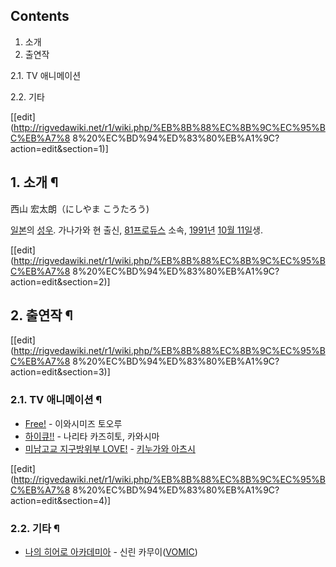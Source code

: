 ## Contents

    

1. 소개 
2. 출연작 
    

2.1. TV 애니메이션

2.2. 기타

[[edit](http://rigvedawiki.net/r1/wiki.php/%EB%8B%88%EC%8B%9C%EC%95%BC%EB%A7%8
8%20%EC%BD%94%ED%83%80%EB%A1%9C?action=edit&section=1)]

## 1. 소개 ¶

西山 宏太朗（にしやま こうたろう)

  

[일본](%EC%9D%BC%EB%B3%B8.md)의 [성우](%EC%84%B1%EC%9A%B0.md). 가나가와 현 출신, [81프로듀스](81%20%ED%94%84%EB%A1%9C%EB%93%80%EC%8A%A4.md) 소속,
[1991년](1991%EB%85%84.md) [10월 11일](10%EC%9B%94%2011%EC%9D%BC.md)생.

  

[[edit](http://rigvedawiki.net/r1/wiki.php/%EB%8B%88%EC%8B%9C%EC%95%BC%EB%A7%8
8%20%EC%BD%94%ED%83%80%EB%A1%9C?action=edit&section=2)]

## 2. 출연작 ¶

[[edit](http://rigvedawiki.net/r1/wiki.php/%EB%8B%88%EC%8B%9C%EC%95%BC%EB%A7%8
8%20%EC%BD%94%ED%83%80%EB%A1%9C?action=edit&section=3)]

### 2.1. TV 애니메이션 ¶

  * [Free!](Free%21.md) \- 이와시미즈 토오루
  * [하이큐!!](%ED%95%98%EC%9D%B4%ED%81%90%21%21.md) \- 나리타 카즈히토, 카와시마
  * [미남고교 지구방위부 LOVE!](%EB%AF%B8%EB%82%A8%EA%B3%A0%EA%B5%90%20%EC%A7%80%EA%B5%AC%EB%B0%A9%EC%9C%84%EB%B6%80%20LOVE%21.md) \- [키누가와 아츠시](%ED%82%A4%EB%88%84%EA%B0%80%EC%99%80%20%EC%95%84%EC%B8%A0%EC%8B%9C.md)  
  

[[edit](http://rigvedawiki.net/r1/wiki.php/%EB%8B%88%EC%8B%9C%EC%95%BC%EB%A7%8
8%20%EC%BD%94%ED%83%80%EB%A1%9C?action=edit&section=4)]

### 2.2. 기타 ¶

  * [나의 히어로 아카데미아](%EB%82%98%EC%9D%98%20%ED%9E%88%EC%96%B4%EB%A1%9C%20%EC%95%84%EC%B9%B4%EB%8D%B0%EB%AF%B8%EC%95%84.md) \- 신린 카무이([VOMIC](VOMIC.md))

